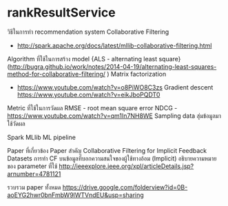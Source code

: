 # rankResultService

วิธีในการทำ recommendation system
	Collaborative Filtering
 - http://spark.apache.org/docs/latest/mllib-collaborative-filtering.html


Algorithm ที่ใช้ในการสร้าง model
{ALS - alternating least square}
(http://bugra.github.io/work/notes/2014-04-19/alternating-least-squares-method-for-collaborative-filtering/ )
Matrix factorization
 - https://www.youtube.com/watch?v=o8PiWO8C3zs
	Gradient descent
https://www.youtube.com/watch?v=eikJboPQDT0

Metric ที่ใช้ในการวัดผล
	RMSE - root mean square error
	NDCG	- https://www.youtube.com/watch?v=qm1In7NH8WE
Sampling data สุ่มข้อมูลมาใช้วัดผล

Spark
	MLlib
	ML pipeline

Paper ที่เกี่ยวข้อง
Paper สำคัญ
 Collaborative Filtering for Implicit Feedback Datasets
การทำ CF  บนข้อมูลที่บอกความสนใจของผู้ใช้ทางอ้อม (Implicit) 
อธิบายความหมายของ parameter ที่ใช้
http://ieeexplore.ieee.org/xpl/articleDetails.jsp?arnumber=4781121

รวบรวม paper ทั้งหมด
https://drive.google.com/folderview?id=0B-aoEYG2hwr0bnFmbW9lWTVndEU&usp=sharing
